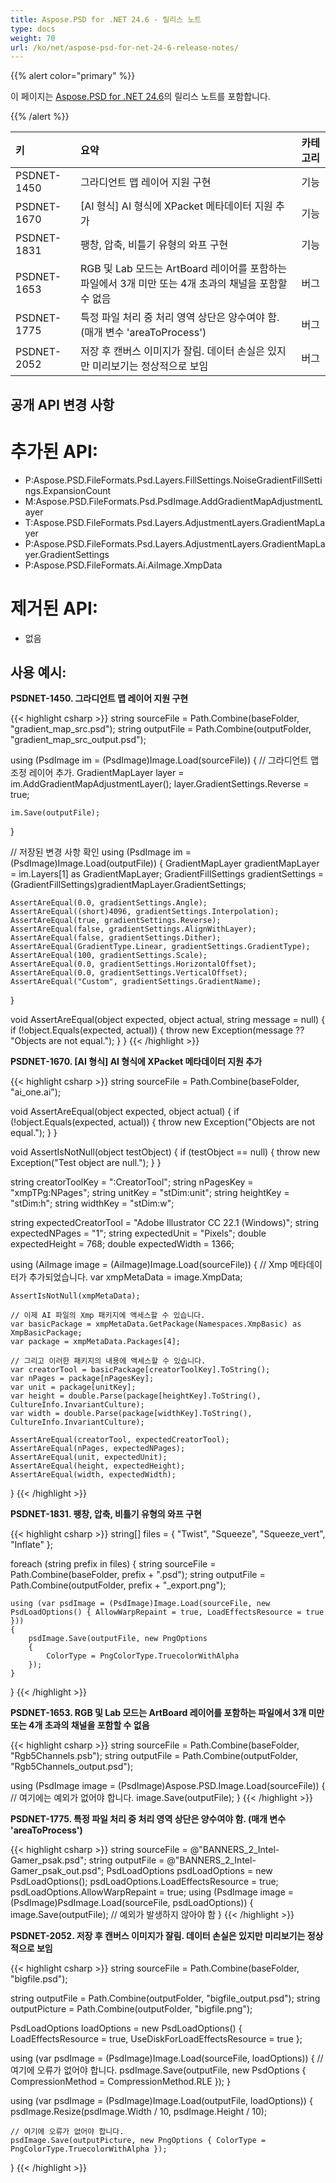 ```yaml
---
title: Aspose.PSD for .NET 24.6 - 릴리스 노트
type: docs
weight: 70
url: /ko/net/aspose-psd-for-net-24-6-release-notes/
---
```


{{% alert color="primary" %}}

이 페이지는 [Aspose.PSD for .NET 24.6](https://www.nuget.org/packages/Aspose.PSD/)의 릴리스 노트를 포함합니다.

{{% /alert %}}

| **키**     | **요약**                                                                         | **카테고리** |
|:------------|:------------------------------------------------------------------------------------|:-------------|
| PSDNET-1450 | 그라디언트 맵 레이어 지원 구현                                                                               | 기능      |
| PSDNET-1670 | [AI 형식] AI 형식에 XPacket 메타데이터 지원 추가                                                                               | 기능      |
| PSDNET-1831 | 팽창, 압축, 비틀기 유형의 와프 구현                                                                               | 기능      |
| PSDNET-1653 | RGB 및 Lab 모드는 ArtBoard 레이어를 포함하는 파일에서 3개 미만 또는 4개 초과의 채널을 포함할 수 없음                                                                               | 버그      |
| PSDNET-1775 | 특정 파일 처리 중 처리 영역 상단은 양수여야 함. (매개 변수 'areaToProcess')                                                                               | 버그      |
| PSDNET-2052 | 저장 후 캔버스 이미지가 잘림. 데이터 손실은 있지만 미리보기는 정상적으로 보임                                                                               | 버그      |

## **공개 API 변경 사항**
# **추가된 API:**
- P:Aspose.PSD.FileFormats.Psd.Layers.FillSettings.NoiseGradientFillSettings.ExpansionCount
- M:Aspose.PSD.FileFormats.Psd.PsdImage.AddGradientMapAdjustmentLayer
- T:Aspose.PSD.FileFormats.Psd.Layers.AdjustmentLayers.GradientMapLayer
- P:Aspose.PSD.FileFormats.Psd.Layers.AdjustmentLayers.GradientMapLayer.GradientSettings
- P:Aspose.PSD.FileFormats.Ai.AiImage.XmpData

# **제거된 API:**
- 없음

## **사용 예시:**

**PSDNET-1450. 그라디언트 맵 레이어 지원 구현**

{{< highlight csharp >}}
string sourceFile = Path.Combine(baseFolder, "gradient_map_src.psd");
string outputFile = Path.Combine(outputFolder, "gradient_map_src_output.psd");

using (PsdImage im = (PsdImage)Image.Load(sourceFile))
{
    // 그라디언트 맵 조정 레이어 추가.
    GradientMapLayer layer = im.AddGradientMapAdjustmentLayer();
    layer.GradientSettings.Reverse = true;

    im.Save(outputFile);
}

// 저장된 변경 사항 확인
using (PsdImage im = (PsdImage)Image.Load(outputFile))
{
    GradientMapLayer gradientMapLayer = im.Layers[1] as GradientMapLayer;
    GradientFillSettings gradientSettings = (GradientFillSettings)gradientMapLayer.GradientSettings;

    AssertAreEqual(0.0, gradientSettings.Angle);
    AssertAreEqual((short)4096, gradientSettings.Interpolation);
    AssertAreEqual(true, gradientSettings.Reverse);
    AssertAreEqual(false, gradientSettings.AlignWithLayer);
    AssertAreEqual(false, gradientSettings.Dither);
    AssertAreEqual(GradientType.Linear, gradientSettings.GradientType);
    AssertAreEqual(100, gradientSettings.Scale);
    AssertAreEqual(0.0, gradientSettings.HorizontalOffset);
    AssertAreEqual(0.0, gradientSettings.VerticalOffset);
    AssertAreEqual("Custom", gradientSettings.GradientName);
}

void AssertAreEqual(object expected, object actual, string message = null)
{
    if (!object.Equals(expected, actual))
    {
        throw new Exception(message ?? "Objects are not equal.");
    }
}
{{< /highlight >}}

**PSDNET-1670. [AI 형식] AI 형식에 XPacket 메타데이터 지원 추가**

{{< highlight csharp >}}
string sourceFile = Path.Combine(baseFolder, "ai_one.ai");

void AssertAreEqual(object expected, object actual)
{
    if (!object.Equals(expected, actual))
    {
        throw new Exception("Objects are not equal.");
    }
}

void AssertIsNotNull(object testObject)
{
    if (testObject == null)
    {
        throw new Exception("Test object are null.");
    }
}

string creatorToolKey = ":CreatorTool";
string nPagesKey = "xmpTPg:NPages";
string unitKey = "stDim:unit";
string heightKey = "stDim:h";
string widthKey = "stDim:w";

string expectedCreatorTool = "Adobe Illustrator CC 22.1 (Windows)";
string expectedNPages = "1";
string expectedUnit = "Pixels";
double expectedHeight = 768;
double expectedWidth = 1366;

using (AiImage image = (AiImage)Image.Load(sourceFile))
{
    // Xmp 메타데이터가 추가되었습니다.
    var xmpMetaData = image.XmpData;

    AssertIsNotNull(xmpMetaData);

    // 이제 AI 파일의 Xmp 패키지에 액세스할 수 있습니다.
    var basicPackage = xmpMetaData.GetPackage(Namespaces.XmpBasic) as XmpBasicPackage;
    var package = xmpMetaData.Packages[4];

    // 그리고 이러한 패키지의 내용에 액세스할 수 있습니다.
    var creatorTool = basicPackage[creatorToolKey].ToString();
    var nPages = package[nPagesKey];
    var unit = package[unitKey];
    var height = double.Parse(package[heightKey].ToString(), CultureInfo.InvariantCulture);
    var width = double.Parse(package[widthKey].ToString(), CultureInfo.InvariantCulture);

    AssertAreEqual(creatorTool, expectedCreatorTool);
    AssertAreEqual(nPages, expectedNPages);
    AssertAreEqual(unit, expectedUnit);
    AssertAreEqual(height, expectedHeight);
    AssertAreEqual(width, expectedWidth);
}
{{< /highlight >}}

**PSDNET-1831. 팽창, 압축, 비틀기 유형의 와프 구현**

{{< highlight csharp >}}
string[] files = { "Twist", "Squeeze", "Squeeze_vert", "Inflate" };

foreach (string prefix in files)
{
    string sourceFile = Path.Combine(baseFolder, prefix + ".psd");
    string outputFile = Path.Combine(outputFolder, prefix + "_export.png");

    using (var psdImage = (PsdImage)Image.Load(sourceFile, new PsdLoadOptions() { AllowWarpRepaint = true, LoadEffectsResource = true }))
    {
        psdImage.Save(outputFile, new PngOptions
        {
            ColorType = PngColorType.TruecolorWithAlpha
        });
    }
}
{{< /highlight >}}

**PSDNET-1653. RGB 및 Lab 모드는 ArtBoard 레이어를 포함하는 파일에서 3개 미만 또는 4개 초과의 채널을 포함할 수 없음**

{{< highlight csharp >}}
string sourceFile = Path.Combine(baseFolder, "Rgb5Channels.psb");
string outputFile = Path.Combine(outputFolder, "Rgb5Channels_output.psd");

using (PsdImage image = (PsdImage)Aspose.PSD.Image.Load(sourceFile))
{
    // 여기에는 예외가 없어야 합니다.
    image.Save(outputFile);
}
{{< /highlight >}}

**PSDNET-1775. 특정 파일 처리 중 처리 영역 상단은 양수여야 함. (매개 변수 'areaToProcess')**

{{< highlight csharp >}}
string sourceFile = @"BANNERS_2_Intel-Gamer_psak.psd";
string outputFile = @"BANNERS_2_Intel-Gamer_psak_out.psd";
PsdLoadOptions psdLoadOptions = new PsdLoadOptions();
psdLoadOptions.LoadEffectsResource = true;
psdLoadOptions.AllowWarpRepaint = true;
using (PsdImage image = (PsdImage)PsdImage.Load(sourceFile, psdLoadOptions))
{
    image.Save(outputFile);
    // 예외가 발생하지 않아야 함
}
{{< /highlight >}}

**PSDNET-2052. 저장 후 캔버스 이미지가 잘림. 데이터 손실은 있지만 미리보기는 정상적으로 보임**

{{< highlight csharp >}}
string sourceFile = Path.Combine(baseFolder, "bigfile.psd");

string outputFile = Path.Combine(outputFolder, "bigfile_output.psd");
string outputPicture = Path.Combine(outputFolder, "bigfile.png");

PsdLoadOptions loadOptions = new PsdLoadOptions()
{
    LoadEffectsResource = true,
    UseDiskForLoadEffectsResource = true
};

using (var psdImage = (PsdImage)Image.Load(sourceFile, loadOptions))
{
    // 여기에 오류가 없어야 합니다.
    psdImage.Save(outputFile, new PsdOptions { CompressionMethod = CompressionMethod.RLE });
}

using (var psdImage = (PsdImage)Image.Load(outputFile, loadOptions))
{
    psdImage.Resize(psdImage.Width / 10, psdImage.Height / 10);

    // 여기에 오류가 없어야 합니다.
    psdImage.Save(outputPicture, new PngOptions { ColorType = PngColorType.TruecolorWithAlpha });
}
{{< /highlight >}}
